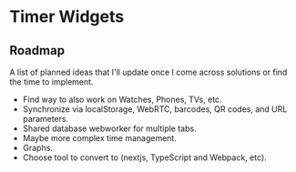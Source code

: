 # Timer Widgets

## Roadmap

A list of planned ideas that I'll update once I come across solutions or find the time to implement.

- Find way to also work on Watches, Phones, TVs, etc.
- Synchronize via localStorage, WebRTC, barcodes, QR codes, and URL parameters.
- Shared database webworker for multiple tabs.
- Maybe more complex time management.
- Graphs.
- Choose tool to convert to (nextjs, TypeScript and Webpack, etc).
